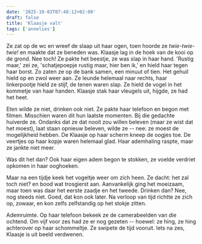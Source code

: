 ```yaml
---
date: '2025-10-03T07:48:12+02:00'
draft: false
title: 'Klaasje valt'
tags: ['annelies']
---
```


Ze zat op de wc en wreef de slaap uit haar ogen, toen hoorde ze *twie-twie-twie!* en maakte dat ze beneden was. Klaasje lag in de hoek van de kooi op de grond. Nee toch! Ze pakte het beestje, ze was slap in haar hand. 'Rustig maar,' zei ze, 'schatjepoepje rustig maar, hier ben ik,' en hield haar tegen haar borst. Zo zaten ze op de bank samen, een minuut of tien. Het gehuil hield op en zwol weer aan. Ze leunde helemaal naar rechts, haar linkerpootje hield ze stijf, de tenen waren slap. Ze hield de vogel in het kommetje van haar handen. Klaasje stak haar vleugels uit, hijgde, ze had het heet.

Eten wilde ze niet, drinken ook niet. Ze pakte haar telefoon en begon met filmen. Misschien waren dit hun laatste momenten. Bij die gedachte huiverde ze. Ondanks dat ze dat nooit zou willen beleven (maar ze wist dat het moest), laat staan opnieuw beleven, wilde ze  -- nee: ze moest de mogelijkheid hebben. De Klaasje op haar scherm kneep de oogjes toe. De veertjes op haar kopje waren helemaal glad. Haar ademhaling raspte, maar ze jankte niet meer. 

Was dit het dan? Ook haar eigen adem begon te stokken, ze voelde verdriet opkomen in haar ooghoeken.

Maar na een tijdje keek het vogeltje weer om zich heen. Ze dacht: het zal toch niet? en bood wat trosgierst aan. Aanvankelijk ging het moeizaam, maar toen was daar het eerste zaadje en het tweede. Drinken dan? Nee, nog steeds niet. Goed, dat kon ook later. Na verloop van tijd richtte ze zich op, zowaar, en kon zelfs zelfstandig op het stokje zitten.

Ademruimte. Op haar telefoon bekeek ze de camerabeelden van die ochtend. Om vijf voor zes had ze er nog gezeten -- hoewel: ze hing, ze hing achterover op haar schommeltje. Ze swipete de tijd vooruit. Iets na zes, Klaasje is uit beeld verdwenen.